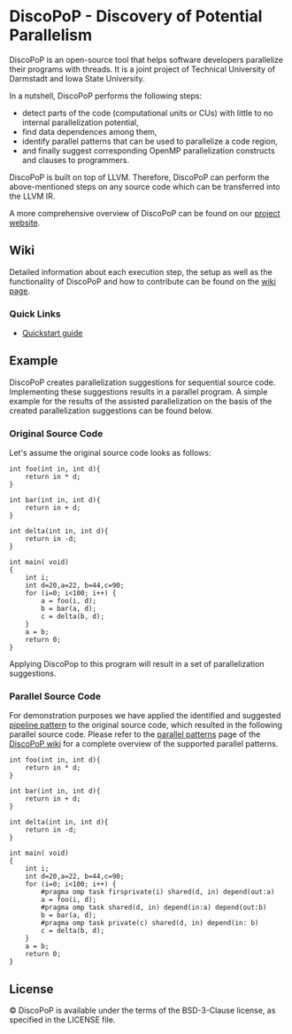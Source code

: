 <!--
 /*
 * This file is part of the DiscoPoP software (http://www.discopop.tu-darmstadt.de)
 *
 * Copyright (c) 2020, Technische Universitaet Darmstadt, Germany
 *
 * This software may be modified and distributed under the terms of
 * the 3-Clause BSD License. See the LICENSE file in the package base
 * directory for details.
 *
 */
 -->

# DiscoPoP - Discovery of Potential Parallelism
DiscoPoP is an open-source tool that helps software developers parallelize their programs with threads. It is a joint project of Technical University of Darmstadt and Iowa State University.

In a nutshell, DiscoPoP performs the following steps:
* detect parts of the code (computational units or CUs) with little to no internal parallelization potential,
* find data dependences among them,
* identify parallel patterns that can be used to parallelize a code region,
* and finally suggest corresponding OpenMP parallelization constructs and clauses to programmers.

DiscoPoP is built on top of LLVM. Therefore, DiscoPoP can perform the above-mentioned steps on any source code which can be transferred into the LLVM IR.

A more comprehensive overview of DiscoPoP can be found on our [project website](https://www.discopop.tu-darmstadt.de/).

## Wiki
Detailed information about each execution step, the setup as well as the functionality of DiscoPoP and how to contribute can be found on the [wiki page](https://discopop-project.github.io/discopop/).

### Quick Links
- [Quickstart guide](https://discopop-project.github.io/discopop/Quickstart)

## Example
DiscoPoP creates parallelization suggestions for sequential source code.
Implementing these suggestions results in a parallel program.
A simple example for the results of the assisted parallelization on the basis of the created parallelization suggestions can be found below.

### Original Source Code
Let's assume the original source code looks as follows:

    int foo(int in, int d){
        return in * d;
    }

    int bar(int in, int d){
        return in + d;
    }

    int delta(int in, int d){
        return in -d;
    }

    int main( void)
    {
        int i;
        int d=20,a=22, b=44,c=90;
        for (i=0; i<100; i++) {
            a = foo(i, d);
            b = bar(a, d);
            c = delta(b, d);
        }
        a = b;
        return 0;
    }

Applying DiscoPop to this program will result in a set of parallelization suggestions.

### Parallel Source Code
For demonstration purposes we have applied the identified and suggested [pipeline pattern](https://discopop-project.github.io/discopop/Pattern_Detection/Patterns/Pipeline/) to the original source code, which resulted in the following parallel source code.
Please refer to the [parallel patterns](https://discopop-project.github.io/discopop/Pattern_Detection/Patterns) page of the [DiscoPoP wiki](https://discopop-project.github.io/discopop/) for a complete overview of the supported parallel patterns.

    int foo(int in, int d){
        return in * d;
    }

    int bar(int in, int d){
        return in + d;
    }

    int delta(int in, int d){
        return in -d;
    }

    int main( void)
    {
        int i;
        int d=20,a=22, b=44,c=90;
        for (i=0; i<100; i++) {
            #pragma omp task firsprivate(i) shared(d, in) depend(out:a)
            a = foo(i, d);
            #pragma omp task shared(d, in) depend(in:a) depend(out:b)
            b = bar(a, d);
            #pragma omp task private(c) shared(d, in) depend(in: b)
            c = delta(b, d);
        }
        a = b;
        return 0;
    }






## License
© DiscoPoP is available under the terms of the BSD-3-Clause license, as specified in the LICENSE file.
